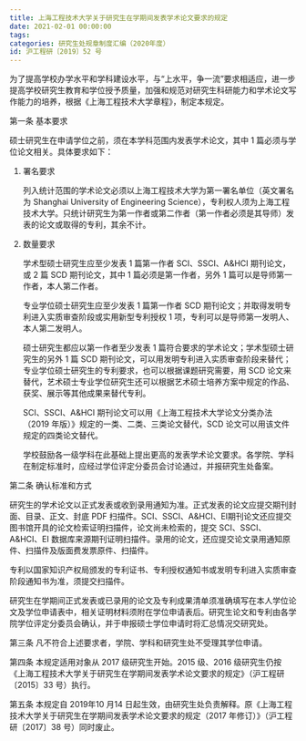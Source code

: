 ```yaml
---
title: 上海工程技术大学关于研究生在学期间发表学术论文要求的规定
date: 2021-02-01 00:00:00
tags: 
categories: 研究生处规章制度汇编（2020年度）
id: 沪工程研〔2019〕52 号
---
```


为了提高学校办学水平和学科建设水平，与“上水平，争一流”要求相适应，进一步提高学校研究生教育和学位授予质量，加强和规范对研究生科研能力和学术论文写作能力的培养，根据《上海工程技术大学章程》，制定本规定。

第一条 基本要求

硕士研究生在申请学位之前，须在本学科范围内发表学术论文，其中 1 篇必须与学位论文相关。具体要求如下：

1. 署名要求

   列入统计范围的学术论文必须以上海工程技术大学为第一署名单位（英文署名为 Shanghai University of Engineering Science），专利权人须为上海工程技术大学。只统计研究生为第一作者或第二作者（第一作者必须是其导师）发表的论文或取得的专利，其余不计。

2. 数量要求

   学术型硕士研究生应至少发表 1 篇第一作者 SCI、SSCI、A&HCI 期刊论文，或 2 篇 SCD 期刊论文，其中 1 篇必须是第一作者，另外 1 篇可以是导师第一作者，本人第二作者。

   专业学位硕士研究生应至少发表 1 篇第一作者 SCD 期刊论文；并取得发明专利进入实质审查阶段或实用新型专利授权 1 项，专利可以是导师第一发明人、本人第二发明人。

   硕士研究生都应以第一作者至少发表 1 篇符合要求的学术论文；学术型硕士研究生的另外 1 篇 SCD 期刊论文，可以用发明专利进入实质审查阶段来替代；专业学位硕士研究生的专利要求，也可以根据课题研究需要，用 SCD 论文来替代，艺术硕士专业学位研究生还可以根据艺术硕士培养方案中规定的作品、获奖、展示等其他成果来替代专利。

   SCI、SSCI、A&HCI 期刊论文可以用《上海工程技术大学论文分类办法（2019 年版）》规定的一类、二类、三类论文替代，SCD 论文可以用该文件规定的四类论文替代。

   学校鼓励各一级学科在此基础上提出更高的发表学术论文要求。各学院、学科在制定标准时，应经过学位评定分委员会讨论通过，并报研究生处备案。

第二条 确认标准和方式

研究生的学术论文以正式发表或收到录用通知为准。正式发表的论文应提交期刊封面、目录、正文、封底 PDF 扫描件。SCI、SSCI、A&HCI、EI期刊论文还应提交图书馆开具的论文检索证明扫描件，论文尚未检索的，提交 SCI、SSCI、A&HCI、EI 数据库来源期刊证明扫描件。录用的论文，还应提交论文录用通知原件、扫描件及版面费发票原件、扫描件。

专利以国家知识产权局颁发的专利证书、专利授权通知书或发明专利进入实质审查阶段通知书为准，须提交扫描件。

研究生在学期间正式发表或已录用的论文及专利成果清单须准确填写在本人学位论文及学位申请表中，相关证明材料须附在学位申请表后。研究生论文和专利由各学院学位评定分委员会确认，并于申报硕士学位申请时将汇总情况交研究处。

第三条 凡不符合上述要求者，学院、学科和研究生处不受理其学位申请。

第四条 本规定适用对象从 2017 级研究生开始。2015 级、2016 级研究生仍按《上海工程技术大学关于研究生在学期间发表学术论文要求的规定》（沪工程研〔2015〕33 号）执行。

第五条 本规定自 2019年10 月14 日起生效，由研究生处负责解释。原《上海工程技术大学关于研究生在学期间发表学术论文要求的规定（2017 年修订）》（沪工程研〔2017〕38 号）同时废止。
